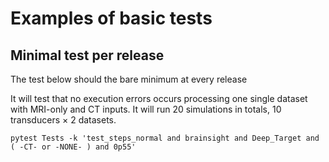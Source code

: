 # Examples of basic tests

## Minimal test per release
The test below should the bare minimum at every release

It will test that no execution errors occurs processing one single dataset with MRI-only and CT inputs. It will run 20 simulations in totals, 10 transducers $\times$ 2 datasets.

`pytest Tests -k 'test_steps_normal and brainsight and Deep_Target and ( -CT- or -NONE- ) and 0p55'`
